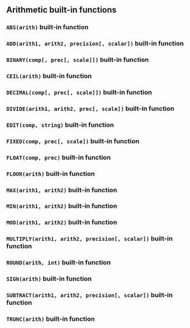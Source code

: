 ## Arithmetic built-in functions

### `ABS(arith)` built-in function

### `ADD(arith1, arith2, precision[, scalar])` built-in function

### `BINARY(comp[, prec[, scale]])` built-in function

### `CEIL(arith)` built-in function

### `DECIMAL(comp[, prec[, scale]])` built-in function

### `DIVIDE(arith1, arith2, prec[, scale])` built-in function

### `EDIT(comp, string)` built-in function

### `FIXED(comp, prec[, scale])` built-in function

### `FLOAT(comp, prec)` built-in function

### `FLOOR(arith)` built-in function

### `MAX(arith1, arith2)` built-in function

### `MIN(arith1, arith2)` built-in function

### `MOD(arith1, arith2)` built-in function

### `MULTIPLY(arith1, arith2, precision[, scalar])` built-in function

### `ROUND(arith, int)` built-in function

### `SIGN(arith)` built-in function

### `SUBTRACT(arith1, arith2, precision[, scalar])` built-in function

### `TRUNC(arith)` built-in function

